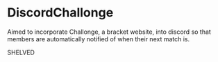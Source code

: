 # DiscordChallonge

Aimed to incorporate Challonge, a bracket website, into discord so that members are automatically notified of when their next match is.

SHELVED
